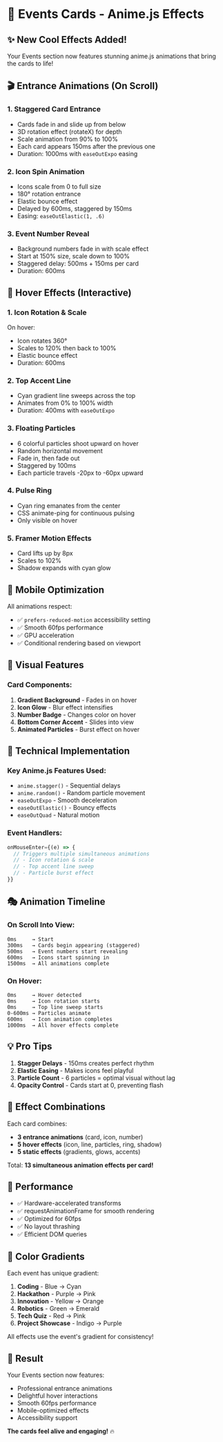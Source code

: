 # 🎴 Events Cards - Anime.js Effects

## ✨ New Cool Effects Added!

Your Events section now features stunning anime.js animations that bring the cards to life!

## 🎬 Entrance Animations (On Scroll)

### 1. **Staggered Card Entrance**
- Cards fade in and slide up from below
- 3D rotation effect (rotateX) for depth
- Scale animation from 90% to 100%
- Each card appears 150ms after the previous one
- Duration: 1000ms with `easeOutExpo` easing

### 2. **Icon Spin Animation**
- Icons scale from 0 to full size
- 180° rotation entrance
- Elastic bounce effect
- Delayed by 600ms, staggered by 150ms
- Easing: `easeOutElastic(1, .6)`

### 3. **Event Number Reveal**
- Background numbers fade in with scale effect
- Start at 150% size, scale down to 100%
- Staggered delay: 500ms + 150ms per card
- Duration: 600ms

## 🎯 Hover Effects (Interactive)

### 1. **Icon Rotation & Scale**
On hover:
- Icon rotates 360°
- Scales to 120% then back to 100%
- Elastic bounce effect
- Duration: 600ms

### 2. **Top Accent Line**
- Cyan gradient line sweeps across the top
- Animates from 0% to 100% width
- Duration: 400ms with `easeOutExpo`

### 3. **Floating Particles**
- 6 colorful particles shoot upward on hover
- Random horizontal movement
- Fade in, then fade out
- Staggered by 100ms
- Each particle travels -20px to -60px upward

### 4. **Pulse Ring**
- Cyan ring emanates from the center
- CSS animate-ping for continuous pulsing
- Only visible on hover

### 5. **Framer Motion Effects**
- Card lifts up by 8px
- Scales to 102%
- Shadow expands with cyan glow

## 📱 Mobile Optimization

All animations respect:
- ✅ `prefers-reduced-motion` accessibility setting
- ✅ Smooth 60fps performance
- ✅ GPU acceleration
- ✅ Conditional rendering based on viewport

## 🎨 Visual Features

### Card Components:
1. **Gradient Background** - Fades in on hover
2. **Icon Glow** - Blur effect intensifies
3. **Number Badge** - Changes color on hover
4. **Bottom Corner Accent** - Slides into view
5. **Animated Particles** - Burst effect on hover

## 🔧 Technical Implementation

### Key Anime.js Features Used:
- `anime.stagger()` - Sequential delays
- `anime.random()` - Random particle movement
- `easeOutExpo` - Smooth deceleration
- `easeOutElastic()` - Bouncy effects
- `easeOutQuad` - Natural motion

### Event Handlers:
```javascript
onMouseEnter={(e) => {
  // Triggers multiple simultaneous animations
  // - Icon rotation & scale
  // - Top accent line sweep
  // - Particle burst effect
}}
```

## 🎭 Animation Timeline

### On Scroll Into View:
```
0ms     → Start
300ms   → Cards begin appearing (staggered)
500ms   → Event numbers start revealing
600ms   → Icons start spinning in
1500ms  → All animations complete
```

### On Hover:
```
0ms     → Hover detected
0ms     → Icon rotation starts
0ms     → Top line sweep starts
0-600ms → Particles animate
600ms   → Icon animation completes
1000ms  → All hover effects complete
```

## 💡 Pro Tips

1. **Stagger Delays** - 150ms creates perfect rhythm
2. **Elastic Easing** - Makes icons feel playful
3. **Particle Count** - 6 particles = optimal visual without lag
4. **Opacity Control** - Cards start at 0, preventing flash

## 🎪 Effect Combinations

Each card combines:
- **3 entrance animations** (card, icon, number)
- **5 hover effects** (icon, line, particles, ring, shadow)
- **5 static effects** (gradients, glows, accents)

Total: **13 simultaneous animation effects per card!**

## 🚀 Performance

- ✅ Hardware-accelerated transforms
- ✅ requestAnimationFrame for smooth rendering
- ✅ Optimized for 60fps
- ✅ No layout thrashing
- ✅ Efficient DOM queries

## 🌈 Color Gradients

Each event has unique gradient:
1. **Coding** - Blue → Cyan
2. **Hackathon** - Purple → Pink
3. **Innovation** - Yellow → Orange
4. **Robotics** - Green → Emerald
5. **Tech Quiz** - Red → Pink
6. **Project Showcase** - Indigo → Purple

All effects use the event's gradient for consistency!

## 🎉 Result

Your Events section now features:
- Professional entrance animations
- Delightful hover interactions
- Smooth 60fps performance
- Mobile-optimized effects
- Accessibility support

**The cards feel alive and engaging!** 🔥
